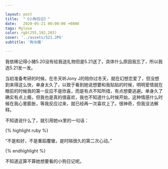 ```yaml
---

layout: post
title:  "《小狗日记》"
date:   2020-05-21 00:00:00 +0800
tags: Mylove
color: rgb(255,192,203)
cover: '../assets/521.JPG'
subtitle: '狗与猪'

---
```


我依稀记得小猪5.20没有给我送礼物但是5.21送了，具体什么原因我忘了，所以我选5.21发一发。

当初准备考研的时候，在冬天听Jony J的陪你过冬天，就在幻想恋爱了，但没想到来得这么快，单身太久了，以致于看到她说想要和我贴贴的时候，明明爱情就在眼前的时候我的第一反应不是欣喜，而是有点不知所措，有点想要逃避。单身久了确实有点上瘾，但我也是真的很喜欢，我也不知道什么时候开始，这种情感什么时候在我心里膨胀，等我反应过来，就已经再一次喜欢上了。很神奇，但我没法解释。

不知道说什么了，就引用她vx里的一句话：

{% highlight ruby %}

“不是和好，不是重蹈覆辙，是时隔很久的第二次心动。”

{% endhighlight %}

不知道这算不算她想要看的小狗日记呢。



